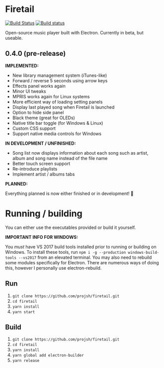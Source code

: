 # Firetail
[![Build Status](https://travis-ci.org/projsh/firetail.svg?branch=master)](https://travis-ci.org/projsh/firetail) [![Build status](https://ci.appveyor.com/api/projects/status/2i89yhge8rj42i9v?svg=true)](https://ci.appveyor.com/project/projsh/firetail)

Open-source music player built with Electron. Currently in beta, but useable.

## 0.4.0 (pre-release)
**IMPLEMENTED:**
- New library management system (iTunes-like)
- Forward / reverse 5 seconds using arrow keys
- Effects panel works again
- Minor UI tweaks
- MPRIS works again for Linux systems
- More efficient way of loading setting panels
- Display last played song when Firetail is launched
- Option to hide side panel
- Black theme (great for OLEDs)
- Native title bar toggle (for Windows & Linux)
- Custom CSS support
- Support native media controls for Windows

**IN DEVELOPMENT / UNFINISHED:**
- Song list now displays information about each song such as artist, album and song name instead of the file name
- Better touch screen support
- Re-introduce playlists
- Implement artist / albums tabs

**PLANNED:**

Everything planned is now either finished or in development! 🎉
  
# Running / building
You can either use the executables provided or build it yourself.

**IMPORTANT INFO FOR WINDOWS:**

You *must* have VS 2017 build tools installed prior to running or building on Windows. To install these tools, run `npm i -g --production windows-build-tools --vs2017` from an elevated terminal. You may also need to rebuild some modules specifically for Electron. There are numerous ways of doing this, however I personally use electron-rebuild.

## Run
  1. `git clone https://github.com/projsh/firetail.git`
  2. `cd firetail`
  3. `yarn install`
  4. `yarn start`

## Build
  1. `git clone https://github.com/projsh/firetail.git`
  2. `cd firetail`
  3. `yarn install`
  4. `yarn global add electron-builder`
  5. `yarn release`